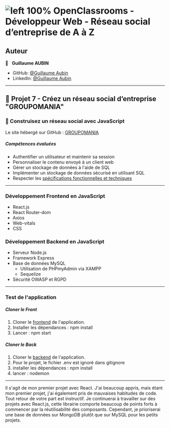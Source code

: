 # ![left 100%](https://github.com/thierry-laval/archives/blob/master/images/Logo_OpenClassrooms.png?raw=true) OpenClassrooms - Développeur Web - Réseau social d’entreprise de A à Z
## Auteur

👤 &nbsp; **Guillaume AUBIN**

* GitHub: [@Guillaume Aubin](https://github.com/GuillaumeAubin?tab=repositories "Cliquez pour voir mes projets")
* LinkedIn: [@Guillaume Aubin](https://www.linkedin.com/in/aubinguillaume/ "Visitez mon profil LinkedIn")

***
## 📎 Projet 7 - Créez un réseau social d’entreprise "GROUPOMANIA"

### 🔨 Construisez un réseau social avec JavaScript

Le site hébergé sur GitHub : [GROUPOMANIA](https://github.com/GuillaumeAubin/Groupomania)

##### Compétences évaluées

* Authentifier un utilisateur et maintenir sa session
* Personnaliser le contenu envoyé à un client web
* Gérer un stockage de données à l'aide de SQL
* Implémenter un stockage de données sécurisé en utilisant SQL
* Respecter les [spécifications fonctionnelles et techniques](https://s3-eu-west-1.amazonaws.com/course.oc-static.com/projects/DWJ_FR_P7/Groupomania_Specs_FR_DWJ_VF.pdf "voir les spécifications")

***

### Développement Frontend en JavaScript
* React.js
* React Router-dom
* Axios
* Web-vitals
* CSS

### Développement Backend en JavaScript

* Serveur Node.js
* Framework Express
* Base de données MySQL
  * Utilisation de PHPmyAdmin via XAMPP
  * Sequelize
* Sécurité OWASP et RGPD

***

### Test de l'application

##### Cloner le Front

1. Cloner le <a href='https://github.com/GuillaumeAubin/Groupomania/tree/master/frontend'>frontend</a> de l'application.
2. Installer les dépendances : npm install
3. Lancer : npm start

##### Cloner le Back

1. Cloner le <a href='https://github.com/GuillaumeAubin/Groupomania/tree/master/backend'>backend</a> de l'application.
2. Pour le projet, le fichier .env est ignoré dans gitignore
3. installer les dépendances : npm install
4. lancer : nodemon

***

Il s'agit de mon premier projet avec React. J'ai beaucoup appris, mais étant mon premier projet, j'ai également pris de mauvaises habitudes de code. Tout retour de votre part est instructif. Je continuerai à travailler sur des projets avec React.js, cette librairie comporte beaucoup de points forts à commencer par la réutilisabilité des composants. Cependant, je prioriserai une base de données sur MongoDB plutôt que sur MySQL pour les petits projets.